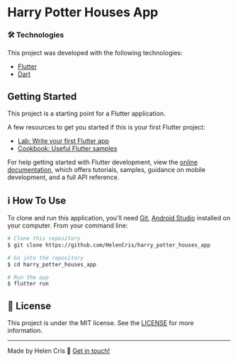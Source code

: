 #  Harry Potter Houses App


### 🛠 Technologies

This project was developed with the following technologies:

- [Flutter](https://flutter.dev/)
- [Dart](https://dart.dev/)


## Getting Started

This project is a starting point for a Flutter application.

A few resources to get you started if this is your first Flutter project:

- [Lab: Write your first Flutter app](https://docs.flutter.dev/get-started/codelab)
- [Cookbook: Useful Flutter samples](https://docs.flutter.dev/cookbook)

For help getting started with Flutter development, view the
[online documentation](https://docs.flutter.dev/), which offers tutorials,
samples, guidance on mobile development, and a full API reference.

## :information_source: How To Use

To clone and run this application, you'll need [Git](https://git-scm.com), [Android Studio](https://developer.android.com/studio) installed on your computer. From your command line:

```bash
# Clone this repository
$ git clone https://github.com/HelenCris/harry_potter_houses_app

# Go into the repository
$ cd harry_potter_houses_app

# Run the app 
$ flutter run
```

## :memo: License
This project is under the MIT license. See the [LICENSE](https://github.com/HelenCris/harry_potter_houses_app/blob/main/LICENSE) for more information.

---

Made by Helen Cris :wave: [Get in touch!](https://www.linkedin.com/in/helen-cris-fernandes/)
